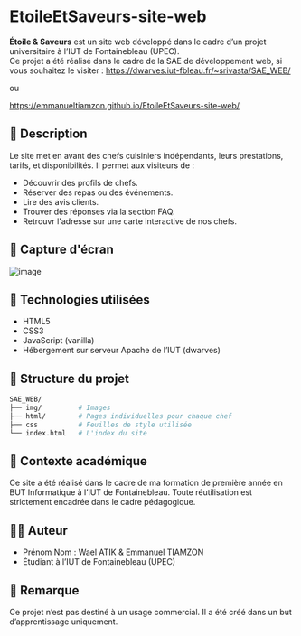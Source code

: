 # EtoileEtSaveurs-site-web

**Étoile & Saveurs** est un site web développé dans le cadre d’un projet universitaire à l’IUT de Fontainebleau (UPEC).  
Ce projet a été réalisé dans le cadre de la SAE de développement web, si vous souhaitez le visiter :  https://dwarves.iut-fbleau.fr/~srivasta/SAE_WEB/

ou

https://emmanueltiamzon.github.io/EtoileEtSaveurs-site-web/

## 🌟 Description

Le site met en avant des chefs cuisiniers indépendants, leurs prestations, tarifs, et disponibilités. Il permet aux visiteurs de :
- Découvrir des profils de chefs.
- Réserver des repas ou des événements.
- Lire des avis clients.
- Trouver des réponses via la section FAQ.
- Retrouvr l'adresse sur une carte interactive de nos chefs.

## 📸 Capture d'écran 

![image](https://github.com/user-attachments/assets/1f432fe9-9018-4b14-9502-fa999ce40709)

## 🔧 Technologies utilisées

- HTML5
- CSS3
- JavaScript (vanilla)
- Hébergement sur serveur Apache de l’IUT (dwarves)

## 📂 Structure du projet

```bash
SAE_WEB/
├── img/         # Images
├── html/        # Pages individuelles pour chaque chef
├── css          # Feuilles de style utilisée
└── index.html   # L'index du site
````

## 📍 Contexte académique

Ce site a été réalisé dans le cadre de ma formation de première année en BUT Informatique à l’IUT de Fontainebleau.
Toute réutilisation est strictement encadrée dans le cadre pédagogique.

## 🙋‍♂️ Auteur

* Prénom Nom : Wael ATIK & Emmanuel TIAMZON
* Étudiant à l’IUT de Fontainebleau (UPEC)

## 📝 Remarque

Ce projet n’est pas destiné à un usage commercial. Il a été créé dans un but d’apprentissage uniquement.


